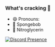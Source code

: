 ### What's cracking 👋

<!--
**WhoTook7050/WhoTook7050** is a ✨ _special_ ✨ repository because its `README.md` (this file) appears on your GitHub profile.

Here are some ideas to get you started:

- 🔭 I’m currently working on ...
- 🌱 I’m currently learning ...
- 👯 I’m looking to collaborate on ...
- 🤔 I’m looking for help with ...
- 💬 Ask me about ...
- 📫 How to reach me: ...
- ⚡ Fun fact: ...
-->

- 😄 Pronouns: 
- 🌱 Spongebob
- 🤔 Nitroglycerin

[![Discord Presence](https://lanyard.cnrad.dev/api/210731839692865546?theme=dark&bg=7319a88&hideDiscrim=true&hideTimestamp=true&hideStatus=true&idleMessage=Weebs%20really%20think%20being%20a%20degenerate%20is%20based)](https://discord.com/users/210731839692865546)

